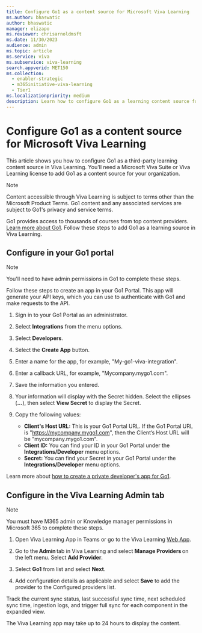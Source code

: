 ```yaml
---
title: Configure Go1 as a content source for Microsoft Viva Learning
ms.author: bhaswatic
author: bhaswatic
manager: elizapo
ms.reviewer: chrisarnoldmsft
ms.date: 11/30/2023
audience: admin
ms.topic: article
ms.service: viva
ms.subservice: viva-learning
search.appverid: MET150
ms.collection:
  - enabler-strategic
  - m365initiative-viva-learning
  - Tier1
ms.localizationpriority: medium
description: Learn how to configure Go1 as a learning content source for Microsoft Viva Learning.
---
```


# Configure Go1 as a content source for Microsoft Viva Learning

This article shows you how to configure Go1 as a third-party learning content source in Viva Learning. You'll need a Microsoft Viva Suite or Viva Learning license to add Go1 as a content source for your organization.

>[!NOTE]
>Content accessible through Viva Learning is subject to terms other than the Microsoft Product Terms. Go1 content and any associated services are subject to Go1's privacy and service terms.

Go1 provides access to thousands of courses from top content providers. [Learn more about Go1](https://www.go1.com/go1-microsoft-viva). Follow these steps to add Go1 as a learning source in Viva Learning.

## Configure in your Go1 portal

>[!NOTE]
>You'll need to have admin permissions in Go1 to complete these steps.

Follow these steps to create an app in your Go1 Portal. This app will generate your API keys, which you can use to authenticate with Go1 and make requests to the API.

1. Sign in to your Go1 Portal as an administrator.

2. Select **Integrations** from the menu options.

3. Select **Developers**.
   
5. Select the **Create App** button.
   
7. Enter a name for the app, for example, "My-go1-viva-integration".
   
9. Enter a callback URL, for example, "Mycompany.mygo1.com".
    
11. Save the information you entered.

13. Your information will display with the Secret hidden. Select the ellipses (**...**), then select **View Secret** to display the Secret.
    
15. Copy the following values:

    - **Client's Host URL:** This is your Go1 Portal URL. If the Go1 Portal URL is "https://mycompany.mygo1.com", then the Client’s Host URL will be "mycompany.mygo1.com".
    - **Client ID:** You can find your ID in your Go1 Portal under the **Integrations/Developer** menu options.
    - **Secret:** You can find your Secret in your Go1 Portal under the **Integrations/Developer** menu options.

Learn more about [how to create a private developer's app for Go1](https://help.go1.com/en/articles/4642648-integrate-with-the-go1-api).

## Configure in the Viva Learning Admin tab

> [!NOTE]
> You must have M365 admin or Knowledge manager permissions in Microsoft 365 to complete these steps.

1. Open Viva Learning App in Teams or go to the Viva Learning [Web App](https://aka.ms/VivaLearningWeb).

2. Go to the **Admin** tab in Viva Learning and select **Manage Providers** on the left menu. Select **Add Provider**.

3. Select **Go1** from list and select **Next**. 

4. Add configuration details as applicable and select **Save** to add the provider to the Configured providers list. 

Track the current sync status, last successful sync time, next scheduled sync time, ingestion logs, and trigger full sync for each component in the expanded view. 

The Viva Learning app may take up to 24 hours to display the content. 
